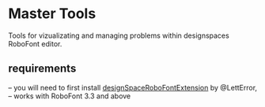 # Master Tools
Tools for vizualizating and managing problems within designspaces RoboFont editor.

## requirements
– you will need to first install [designSpaceRoboFontExtension](https://github.com/LettError/designSpaceRoboFontExtension) by @LettError, 
– works with RoboFont 3.3 and above
